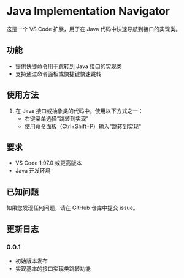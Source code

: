 # Java Implementation Navigator

这是一个 VS Code 扩展，用于在 Java 代码中快速导航到接口的实现类。

## 功能

- 提供快捷命令用于跳转到 Java 接口的实现类
- 支持通过命令面板或快捷键快速跳转

## 使用方法

1. 在 Java 接口或抽象类的代码中，使用以下方式之一：
   - 右键菜单选择"跳转到实现"
   - 使用命令面板（Ctrl+Shift+P）输入"跳转到实现"
   
## 要求

- VS Code 1.97.0 或更高版本
- Java 开发环境

## 已知问题

如果您发现任何问题，请在 GitHub 仓库中提交 issue。

## 更新日志

### 0.0.1

- 初始版本发布
- 实现基本的接口实现类跳转功能